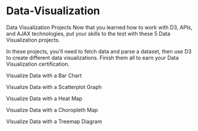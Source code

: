 # Data-Visualization

Data Visualization Projects
Now that you learned how to work with D3, APIs, and AJAX technologies, put your skills to the test with these 5 Data Visualization projects.

In these projects, you'll need to fetch data and parse a dataset, then use D3 to create different data visualizations. Finish them all to earn your Data Visualization certification.

Visualize Data with a Bar Chart

Visualize Data with a Scatterplot Graph

Visualize Data with a Heat Map

Visualize Data with a Choropleth Map

Visualize Data with a Treemap Diagram
